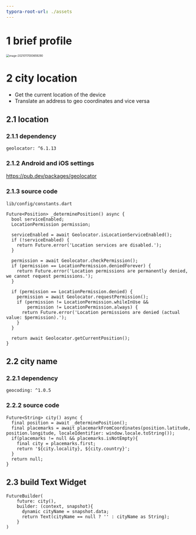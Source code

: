 ```yaml
---
typora-root-url: ./assets
---
```


# 1 brief profile

<img src="/image-20210117000659290.png" alt="image-20210117000659290" style="zoom:50%;" />

# 2 city location

- Get the current location of the device
- Translate an address to geo coordinates and vice versa

## 2.1 location

### 2.1.1 dependency

```
geolocator: ^6.1.13
```

### 2.1.2 Android and iOS settings

https://pub.dev/packages/geolocator

### 2.1.3 source code

`lib/config/constants.dart`

```
Future<Position> _determinePosition() async {
  bool serviceEnabled;
  LocationPermission permission;

  serviceEnabled = await Geolocator.isLocationServiceEnabled();
  if (!serviceEnabled) {
    return Future.error('Location services are disabled.');
  }

  permission = await Geolocator.checkPermission();
  if (permission == LocationPermission.deniedForever) {
    return Future.error('Location permissions are permanently denied, we cannot request permissions.');
  }

  if (permission == LocationPermission.denied) {
    permission = await Geolocator.requestPermission();
    if (permission != LocationPermission.whileInUse &&
        permission != LocationPermission.always) {
      return Future.error('Location permissions are denied (actual value: $permission).');
    }
  }

  return await Geolocator.getCurrentPosition();
}
```



## 2.2 city name

### 2.2.1 dependency

```
geocoding: ^1.0.5
```

### 2.2.2  source code

```
Future<String> city() async {
  final position = await _determinePosition();
  final placemarks = await placemarkFromCoordinates(position.latitude, position.longitude, localeIdentifier: window.locale.toString());
  if(placemarks != null && placemarks.isNotEmpty){
    final city = placemarks.first;
    return '${city.locality}, ${city.country}';
  }
  return null;
}
```

## 2.3 build Text Widget

```
FutureBuilder(
    future: city(),
    builder: (context, snapshot){
      dynamic cityName = snapshot.data;
      return Text(cityName == null ? '' : cityName as String);
    }
)
```